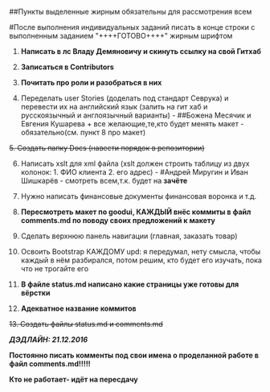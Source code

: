 ##Пункты выделенные жирным обязательны для рассмотрения всем

#После выполнения индивидуальных заданий писать в конце строки с выполненным заданием "++++ГОТОВО++++" жирным шрифтом

1. **Написать в лс Владу Демяновичу и скинуть ссылку на свой Гитхаб**

2. **Записаться в Contributors**

3. **Почитать про роли и разобраться в них**

4. Переделать  user Stories (доделать под стандарт Севрука) и перевести их на английский язык (залить на гит хаб и русскоязычный и англоязычный варианты) - 
##Божена Месячик и Евгения Кушарева + все желающие,те,кто будет менять макет - обязательно(см. пункт 8 про макет)

~~5. Создать папку Docs (навести порядок в репозитории)~~

6. Написать xslt для xml файла (xslt должен строить таблицу из двух колонок: 1. ФИО клиента 2. его адрес) - 
#Андрей Миругин и Иван Шишкарёв - смотреть всем,т.к. будет на **зачёте**

7. Нужно написать финансовые документы финансовая воронка и т.д.

8. **Пересмотреть макет по goodui, КАЖДЫЙ внёс коммиты в файл comments.md по поводу своих предложений к макету**

9. Сделать верхнюю панель навигации (главная, заказать товар)

10. Освоить Bootstrap КАЖДОМУ upd: я передумал, нету смысла, чтобы каждый в нём разбирался, потом решим, кто будет его изучать, пока что не трогайте его

11. **В файле status.md написано какие страницы уже готовы для вёрстки**

12. **Адекватное название коммитов**

~~13. Создать файлы status.md и comments.md~~

***ДЭДЛАЙН: 21.12.2016***

**Постоянно писать комменты под свои имена о проделанной работе в файл comments.md!!!!!**

**Кто не работает- идёт на пересдачу**
